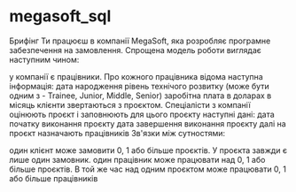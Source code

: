 # megasoft_sql

Брифінг
Ти працюєш в компанії MegaSoft, яка розробляє програмне забезпечення на замовлення. Спрощена модель роботи виглядає наступним чином:

у компанії є працівники. Про кожного працівника відома наступна інформація:
дата народження
рівень технічого розвитку (може бути одним з - Trainee, Junior, Middle, Senior)
заробітна плата в доларах в місяць
клієнти звертаються з проєктом. Спеціалісти з компанії оцінюють проєкт і заповнюють для цього проєкту наступні дані:
дата початку виконання проєкту
дата завершення виконання проєкту
далі на проєкт назначають працівників
Зв'язки між сутностями:

один клієнт може замовити 0, 1 або більше проєктів. У проєкта завжди є лише один замовник.
один працівник може працювати над 0, 1 або більше проєктів. В той же час над одним проєктом може працювати 0, 1 або більше працівників
